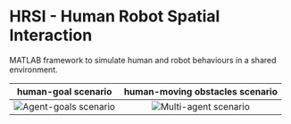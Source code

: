 # HRSI - Human Robot Spatial Interaction

MATLAB framework to simulate human and robot behaviours in a shared environment.

human-goal scenario      |  human-moving obstacles scenario 
:-------------------------:|:-------------------------:
![](https://github.com/lcastri/hrsi/blob/master/img/human_goal_scenario.gif "Agent-goals scenario")  |  ![](https://github.com/lcastri/hrsi/blob/master/img/human_interaction_scenario.gif "Multi-agent scenario") 


